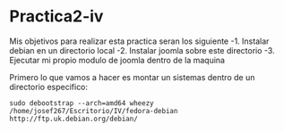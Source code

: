 Practica2-iv
============
Mis objetivos para realizar esta practica seran los siguiente
-1. Instalar debian en un directorio local
-2. Instalar joomla sobre este directorio
-3. Ejecutar mi propio modulo de joomla dentro de la maquina

Primero lo que vamos a hacer es montar un sistemas dentro de un directorio especifico:

```
sudo debootstrap --arch=amd64 wheezy /home/josef267/Escritorio/IV/fedora-debian http://ftp.uk.debian.org/debian/

```

